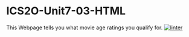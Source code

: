 # ICS2O-Unit7-03-HTML
This Webpage tells you what movie age ratings you qualify for.
[![linter](https://github.com/JadonXia/ICS2O-Unit7-03-HTML/workflows/linter/badge.svg)](https://github.com/marketplace/actions/super-linter)
